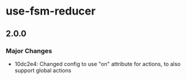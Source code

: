 # use-fsm-reducer

## 2.0.0
### Major Changes

- 10dc2e4: Changed config to use "on" attribute for actions, to also support global actions
